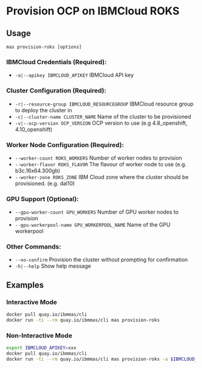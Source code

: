 # Provision OCP on IBMCloud ROKS

## Usage
`mas provision-roks [options]`

### IBMCloud Credentials (Required):
- `-a|--apikey IBMCLOUD_APIKEY` IBMCloud API key

### Cluster Configuration (Required):
- `-r|--resource-group IBMCLOUD_RESOURCEGROUP` IBMCloud resource group to deploy the cluster in
- `-c|--cluster-name CLUSTER_NAME` Name of the cluster to be provisioned
- `-v|--ocp-version OCP_VERSION` OCP version to use (e.g 4.8_openshift, 4.10_openshift)

### Worker Node Configuration (Required):
- `--worker-count ROKS_WORKERS` Number of worker nodes to provision
- `--worker-flavor ROKS_FLAVOR` The flavour of worker node to use (e.g. b3c.16x64.300gb)
- `--worker-zone ROKS_ZONE` IBM Cloud zone where the cluster should be provisioned. (e.g. dal10)

### GPU Support (Optional):
- `--gpu-worker-count GPU_WORKERS` Number of GPU worker nodes to provision
- `--gpu-workerpool-name GPU_WORKERPOOL_NAME` Name of the GPU workerpool

### Other Commands:
- `--no-confirm` Provision the cluster without prompting for confirmation
- `-h|--help` Show help message

## Examples
### Interactive Mode
```bash
docker pull quay.io/ibmmas/cli
docker run -ti --rm quay.io/ibmmas/cli mas provision-roks
```

### Non-Interactive Mode
```bash
export IBMCLOUD_APIKEY=xxx
docker pull quay.io/ibmmas/cli
docker run -ti --rm quay.io/ibmmas/cli mas provision-roks -a $IBMCLOUD_APIKEY -r mas-development -c masonroks -v 4.10_openshift --worker-count 3 --worker-flavor b3c.16x64.300gb --worker-zone dal10 --no-confirm
```

